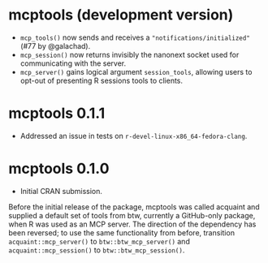 # mcptools (development version)

* `mcp_tools()` now sends and receives a `"notifications/initialized"` (#77 by @galachad).
* `mcp_session()` now returns invisibly the nanonext socket used for communicating with the server.
* `mcp_server()` gains logical argument `session_tools`, allowing users to opt-out of presenting R sessions tools to clients.

# mcptools 0.1.1

* Addressed an issue in tests on `r-devel-linux-x86_64-fedora-clang`.

# mcptools 0.1.0

* Initial CRAN submission.

Before the initial release of the package, mcptools was called acquaint and supplied a default set of tools from btw, currently a GitHub-only package, when R was used as an MCP server. The direction of the dependency has been reversed; to use the same functionality from before, transition `acquaint::mcp_server()` to `btw::btw_mcp_server()` and `acquaint::mcp_session()` to `btw::btw_mcp_session()`.
